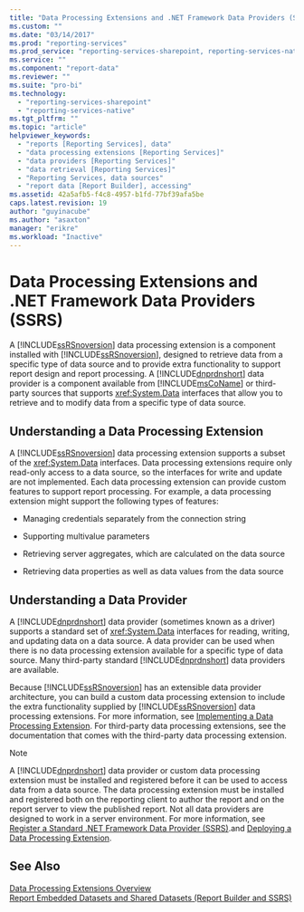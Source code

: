 ```yaml
---
title: "Data Processing Extensions and .NET Framework Data Providers (SSRS) | Microsoft Docs"
ms.custom: ""
ms.date: "03/14/2017"
ms.prod: "reporting-services"
ms.prod_service: "reporting-services-sharepoint, reporting-services-native"
ms.service: ""
ms.component: "report-data"
ms.reviewer: ""
ms.suite: "pro-bi"
ms.technology: 
  - "reporting-services-sharepoint"
  - "reporting-services-native"
ms.tgt_pltfrm: ""
ms.topic: "article"
helpviewer_keywords: 
  - "reports [Reporting Services], data"
  - "data processing extensions [Reporting Services]"
  - "data providers [Reporting Services]"
  - "data retrieval [Reporting Services]"
  - "Reporting Services, data sources"
  - "report data [Report Builder], accessing"
ms.assetid: 42a5afb5-f4c8-4957-b1fd-77bf39afa5be
caps.latest.revision: 19
author: "guyinacube"
ms.author: "asaxton"
manager: "erikre"
ms.workload: "Inactive"
---
```

# Data Processing Extensions and .NET Framework Data Providers (SSRS)
  A [!INCLUDE[ssRSnoversion](../../includes/ssrsnoversion-md.md)] data processing extension is a component installed with [!INCLUDE[ssRSnoversion](../../includes/ssrsnoversion-md.md)], designed to retrieve data from a specific type of data source and to provide extra functionality to support report design and report processing. A [!INCLUDE[dnprdnshort](../../includes/dnprdnshort-md.md)] data provider is a component available from [!INCLUDE[msCoName](../../includes/msconame-md.md)] or third-party sources that supports <xref:System.Data> interfaces that allow you to retrieve and to modify data from a specific type of data source.  
  
## Understanding a Data Processing Extension  
 A [!INCLUDE[ssRSnoversion](../../includes/ssrsnoversion-md.md)] data processing extension supports a subset of the <xref:System.Data> interfaces. Data processing extensions require only read-only access to a data source, so the interfaces for write and update are not implemented. Each data processing extension can provide custom features to support report processing. For example, a data processing extension might support the following types of features:  
  
-   Managing credentials separately from the connection string  
  
-   Supporting multivalue parameters  
  
-   Retrieving server aggregates, which are calculated on the data source  
  
-   Retrieving data properties as well as data values from the data source  
  
## Understanding a Data Provider  
 A [!INCLUDE[dnprdnshort](../../includes/dnprdnshort-md.md)] data provider (sometimes known as a driver) supports a standard set of <xref:System.Data> interfaces for reading, writing, and updating data on a data source. A data provider can be used when there is no data processing extension available for a specific type of data source. Many third-party standard [!INCLUDE[dnprdnshort](../../includes/dnprdnshort-md.md)] data providers are available.  
  
 Because [!INCLUDE[ssRSnoversion](../../includes/ssrsnoversion-md.md)] has an extensible data provider architecture, you can build a custom data processing extension to include the extra functionality supplied by [!INCLUDE[ssRSnoversion](../../includes/ssrsnoversion-md.md)] data processing extensions. For more information, see [Implementing a Data Processing Extension](../../reporting-services/extensions/data-processing/implementing-a-data-processing-extension.md). For third-party data processing extensions, see the documentation that comes with the third-party data processing extension.  
  
> [!NOTE]  
>  A [!INCLUDE[dnprdnshort](../../includes/dnprdnshort-md.md)] data provider or custom data processing extension must be installed and registered before it can be used to access data from a data source. The data processing extension must be installed and registered both on the reporting client to author the report and on the report server to view the published report. Not all data providers are designed to work in a server environment. For more information, see [Register a Standard .NET Framework Data Provider &#40;SSRS&#41;](../../reporting-services/report-data/register-a-standard-net-framework-data-provider-ssrs.md).and [Deploying a Data Processing Extension](../../reporting-services/extensions/data-processing/deploying-a-data-processing-extension.md).  
  
## See Also  
 [Data Processing Extensions Overview](../../reporting-services/extensions/data-processing/data-processing-extensions-overview.md)   
 [Report Embedded Datasets and Shared Datasets &#40;Report Builder and SSRS&#41;](../../reporting-services/report-data/report-embedded-datasets-and-shared-datasets-report-builder-and-ssrs.md)  
  
  
